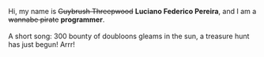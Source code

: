 Hi, my name is ~~Guybrush Threepwood~~ **Luciano Federico Pereira**, and I am a ~~wannabe pirate~~ **programmer**.<br><br>A short song: 300 bounty of doubloons gleams in the sun, a treasure hunt has just begun! Arrr!
